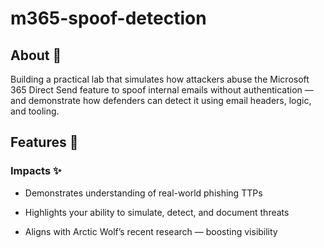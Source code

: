 # m365-spoof-detection

## About 📝
Building a practical lab that simulates how attackers abuse the Microsoft 365 Direct Send feature to spoof internal emails without authentication — and demonstrate how defenders can detect it using email headers, logic, and tooling.

## Features 🚀
### Impacts ✨
* Demonstrates understanding of real-world phishing TTPs

* Highlights your ability to simulate, detect, and document threats

* Aligns with Arctic Wolf’s recent research — boosting visibility

  
